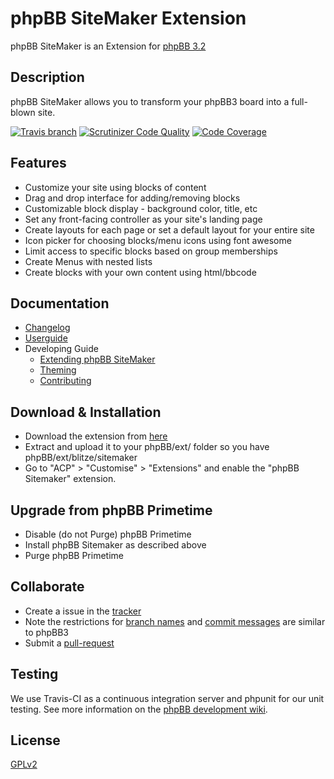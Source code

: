 # phpBB SiteMaker Extension

phpBB SiteMaker is an Extension for [phpBB 3.2](https://www.phpbb.com/)

## Description

phpBB SiteMaker allows you to transform your phpBB3 board into a full-blown site.

[![Travis branch](https://img.shields.io/travis/blitze/phpBB-ext-sitemaker/develop.svg?style=flat)](https://travis-ci.org/blitze/phpBB-ext-sitemaker) [![Scrutinizer Code Quality](https://img.shields.io/scrutinizer/g/blitze/phpBB-ext-sitemaker/develop.svg?style=flat)](https://scrutinizer-ci.com/g/blitze/phpBB-ext-sitemaker/?branch=develop) [![Code Coverage](https://img.shields.io/scrutinizer/coverage/g/blitze/phpBB-ext-sitemaker/develop.svg?style=flat)](https://scrutinizer-ci.com/g/blitze/phpBB-ext-sitemaker/?branch=develop)

## Features

* Customize your site using blocks of content
* Drag and drop interface for adding/removing blocks
* Customizable block display - background color, title, etc
* Set any front-facing controller as your site's landing page
* Create layouts for each page or set a default layout for your entire site
* Icon picker for choosing blocks/menu icons using font awesome
* Limit access to specific blocks based on group memberships
* Create Menus with nested lists
* Create blocks with your own content using html/bbcode

## Documentation

* [Changelog](docs/CHANGELOG.md)
* [Userguide](docs/en/userguide.md)
* Developing Guide
    * [Extending phpBB SiteMaker](docs/en/extending.md)
    * [Theming](docs/en/theming.md)
    * [Contributing](docs/en/contributing.md)

## Download & Installation

* Download the extension from [here](https://www.phpbb.com/customise/db/extension/phpbb_sitemaker_2/)
* Extract and upload it to your phpBB/ext/ folder so you have phpBB/ext/blitze/sitemaker
* Go to "ACP" > "Customise" > "Extensions" and enable the "phpBB Sitemaker" extension.

## Upgrade from phpBB Primetime

* Disable (do not Purge) phpBB Primetime
* Install phpBB Sitemaker as described above
* Purge phpBB Primetime

## Collaborate

* Create a issue in the [tracker](https://github.com/blitze/phpBB-ext-sitemaker/issues)
* Note the restrictions for [branch names](https://wiki.phpbb.com/Git#Branch_Names) and [commit messages](https://wiki.phpbb.com/Git#Commit_Messages) are similar to phpBB3
* Submit a [pull-request](https://github.com/blitze/phpBB-ext-sitemaker/pulls)

## Testing

We use Travis-CI as a continuous integration server and phpunit for our unit testing. See more information on the [phpBB development wiki](https://wiki.phpbb.com/Unit_Tests).

## License

[GPLv2](license.txt)

